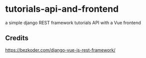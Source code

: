 # tutorials-api-and-frontend
a simple django REST framework tutorials API with a Vue frontend

## Credits
https://bezkoder.com/django-vue-js-rest-framework/
